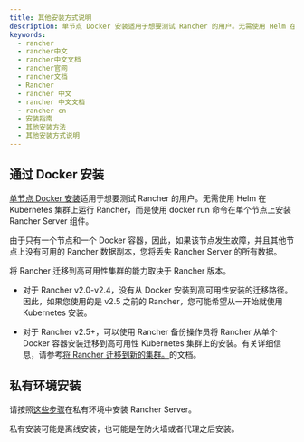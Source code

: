 ```yaml
---
title: 其他安装方式说明
description: 单节点 Docker 安装适用于想要测试 Rancher 的用户。无需使用 Helm 在 Kubernetes 集群上运行 Rancher，而是使用 docker run 命令在单个节点上安装 Rancher Server 组件。私有安装可能是离线安装，也可能是在防火墙或者代理之后安装。
keywords:
  - rancher
  - rancher中文
  - rancher中文文档
  - rancher官网
  - rancher文档
  - Rancher
  - rancher 中文
  - rancher 中文文档
  - rancher cn
  - 安装指南
  - 其他安装方法
  - 其他安装方式说明
---
```


## 通过 Docker 安装

[单节点 Docker 安装](/docs/rancher2/installation_new/other-installation-methods/single-node-docker/_index)适用于想要测试 Rancher 的用户。无需使用 Helm 在 Kubernetes 集群上运行 Rancher，而是使用 docker run 命令在单个节点上安装 Rancher Server 组件。

由于只有一个节点和一个 Docker 容器，因此，如果该节点发生故障，并且其他节点上没有可用的 Rancher 数据副本，您将丢失 Rancher Server 的所有数据。

将 Rancher 迁移到高可用性集群的能力取决于 Rancher 版本。

- 对于 Rancher v2.0-v2.4，没有从 Docker 安装到高可用性安装的迁移路径。因此，如果您使用的是 v2.5 之前的 Rancher，您可能希望从一开始就使用 Kubernetes 安装。

- 对于 Rancher v2.5+，可以使用 Rancher 备份操作员将 Rancher 从单个 Docker 容器安装迁移到高可用性 Kubernetes 集群上的安装。有关详细信息，请参考[将 Rancher 迁移到新的集群。](/docs/rancher2/backups/2.5/migrating-rancher/_index)的文档。

## 私有环境安装

请按照[这些步骤](/docs/rancher2/installation_new/other-installation-methods/air-gap/_index)在私有环境中安装 Rancher Server。

私有安装可能是离线安装，也可能是在防火墙或者代理之后安装。

